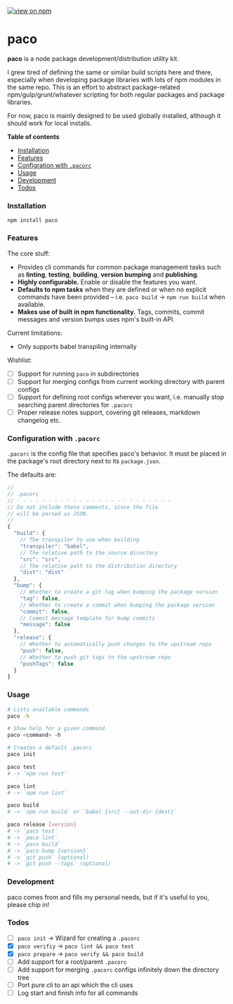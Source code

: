 [![view on npm](http://img.shields.io/npm/v/paco.svg)](https://www.npmjs.org/package/paco)

# paco

**paco** is a node package development/distribution utility kit.

I grew tired of defining the same or similar build scripts here and there, especially when developing package libraries with lots of npm modules in the same repo. This is an effort to abstract package-related npm/gulp/grunt/whatever scripting for both regular packages and package libraries.

For now, paco is mainly designed to be used globally installed, although it should work for local installs.

**Table of contents**

* [Installation](#installation)
* [Features](#features)
* [Configration with `.pacorc`](#pacorc)
* [Usage](#usage)
* [Development](#development)
* [Todos](#todos)

<a name="installation"></a>
### Installation

`npm install paco`

<a name="features"></a>
### Features

The core stuff:

* Provides cli commands for common package management tasks such as **linting**, **testing**, **building**, **version bumping** and **publishing**.
* **Highly configurable.** Enable or disable the features you want.
* **Defaults to npm tasks** when they are defined or when no explicit commands have been provided – i.e. `paco build` -> `npm run build` when available.
* **Makes use of built in npm functionality.** Tags, commits, commit messages and version bumps uses npm's built-in API.

Current limitations:

* Only supports babel transpiling internally

Wishlist:

* [ ] Support for running `paco` in subdirectories
* [ ] Support for merging configs from current working directory with parent configs
* [ ] Support for defining root configs wherever you want, i.e. manually stop searching parent directories for `.pacorc`
* [ ] Proper release notes support, covering git releases, markdown changelog etc.

<a name="pacorc"></a>
### Configuration with `.pacorc`

`.pacorc` is the config file that specifies paco's behavior. It must be placed in the package's root directory next to its `package.json`.

The defaults are:

```js
//
// .pacorc
// - - - - - - - - - - - - - - - - - - - - - - - - -
// Do not include these comments, since the file
// will be parsed as JSON.
//
{
  "build": {
    // The transpiler to use when building
    "transpiler": "babel",
    // The relative path to the source directory
    "src": "src",
    // The relative path to the distribution directory
    "dist": "dist"
  },
  "bump": {
    // Whether to create a git tag when bumping the package version
    "tag": false,
    // Whether to create a commit when bumping the package version
    "commit": false,
    // Commit message template for bump commits
    "message": false
  },
  "release": {
    // Whether to automatically push changes to the upstream repo
    "push": false,
    // Whether to push git tags to the upstream repo
    "pushTags": false
  }
}
```

<a name="usage"></a>
### Usage

```bash
# Lists available commands
paco -h

# Show help for a given command
paco <command> -h

# Creates a default .pacorc
paco init

paco test
# -> `npm run test`

paco lint
# -> `npm run lint`

paco build
# -> `npm run build` or `babel {src} --out-dir {dest}`

paco release [version]
# -> `paco test`
# -> `paco lint`
# -> `paco build`
# -> `paco bump {version}`
# -> `git push` (optional)
# -> `git push --tags` (optional)
```

<a name="development"></a>
### Development

paco comes from and fills my personal needs, but if it's useful to you, please chip in!

<a name="todos"></a>
### Todos

* [ ] `paco init` -> Wizard for creating a `.pacorc`
* [x] `paco verifiy` -> `paco lint && paco test`
* [x] `paco prepare` -> `paco verify && paco build`
* [ ] Add support for a root/parent `.pacorc`
* [ ] Add support for merging `.pacorc` configs infinitely down the directory tree
* [ ] Port pure cli to an api which the cli uses
* [ ] Log start and finish info for all commands
